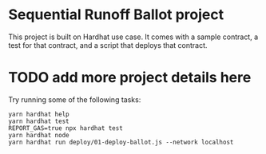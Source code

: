 # Sequential Runoff Ballot project

This project is built on Hardhat use case. It comes with a sample contract, a test for that contract, and a script that deploys that contract.

# TODO add more project details here

Try running some of the following tasks:

```shell
yarn hardhat help
yarn hardhat test
REPORT_GAS=true npx hardhat test
yarn hardhat node
yarn hardhat run deploy/01-deploy-ballot.js --network localhost
```

